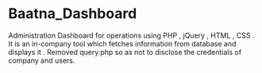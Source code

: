 # Baatna_Dashboard
Administration Dashboard for operations using PHP , jQuery , HTML , CSS .
It is an in-company tool which fetches information from database and displays it .
Removed query.php so as not to disclose the credentials of company and users.

